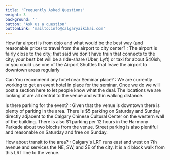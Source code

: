 ```yaml
---
title: 'Frequently Asked Questions'
weight: 3
background: ''
button: 'Ask us a question'
buttonLink: 'mailto:info@calgaryaikikai.com'
---
```


How far airport is from dojo and what would be the best way (and reasonable price) to travel from the airport to city center?
: The airport is fairly close to the city; that said we don’t have train that connects to the city; your best bet will be a ride-share (Uber, Lyft) or taxi for about $40ish, or you could use one of the Airport Shuttles that leave the airport to downtown areas regularly

Can You recommend any hotel near Seminar place?
: We are currently working to get an event hotel in place for the seminar. Once we do we will post a section here to let people know what the deal. The locations we are looking at are all central to the venue and within walking distance.

Is there parking for the event?
: Given that the venue is downtown there is plenty of parking in the area. There is $5 parking on Saturday and Sunday directly adjacent to the Calgary Chinese Cultural Center on the western wall of the building. There is also $1 parking per 12 hours in the Harmony Parkade about two blocks from the venue. Street parking is also plentiful and reasonable on Saturday and free on Sunday.

How about transit to the area?
: Calgary's LRT runs east and west on 7th avenue and services the NE, SW, and SE of the city. It is a 4 block walk from this LRT line to the venue.


